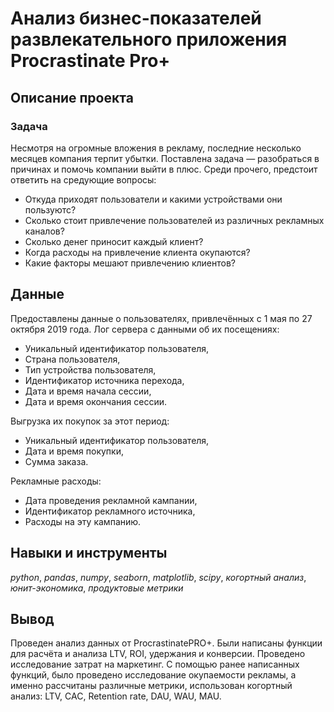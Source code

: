 # Анализ бизнес-показателей развлекательного приложения Procrastinate Pro+

## Описание проекта
### Задача
Несмотря на огромные вложения в рекламу, последние несколько месяцев компания терпит убытки. Поставлена задача — разобраться в причинах и помочь компании выйти в плюс. Среди прочего, предстоит ответить на средующие вопросы:
* Откуда приходят пользователи и какими устройствами они пользуютс?
* Сколько стоит привлечение пользователей из различных рекламных каналов?
* Сколько денег приносит каждый клиент?
* Когда расходы на привлечение клиента окупаются?
* Какие факторы мешают привлечению клиентов?

## Данные
Предоставлены данные о пользователях, привлечённых с 1 мая по 27 октября 2019 года.
Лог сервера с данными об их посещениях:
* Уникальный идентификатор пользователя,
* Страна пользователя,
* Тип устройства пользователя,
* Идентификатор источника перехода,
* Дата и время начала сессии,
* Дата и время окончания сессии.

Выгрузка их покупок за этот период:
* Уникальный идентификатор пользователя,
* Дата и время покупки,
* Сумма заказа.

Рекламные расходы:
* Дата проведения рекламной кампании,
* Идентификатор рекламного источника,
* Расходы на эту кампанию.


## Навыки и инструменты
*python*, *pandas*, *numpy*, *seaborn*, *matplotlib*, *scipy*, *когортный анализ*,  
*юнит-экономика*, *продуктовые метрики*

##  Вывод
Проведен анализ данных от ProcrastinatePRO+. Были написаны функции для расчёта и анализа LTV, ROI, удержания и конверсии. Проведено исследование затрат на маркетинг. С помощью ранее написанных функций, было проведено исследование окупаемости рекламы, а именно рассчитаны различные метрики, использован когортный анализ: LTV, CAC, Retention rate, DAU, WAU, MAU.
